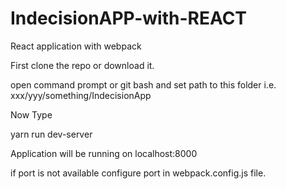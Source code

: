 # IndecisionAPP-with-REACT
React application with webpack 

First clone the repo or download it.

open command prompt or git bash and set path to this folder i.e. xxx/yyy/something/IndecisionApp

Now Type

yarn run dev-server

Application will be running on localhost:8000

if port is not available configure port in webpack.config.js file.
